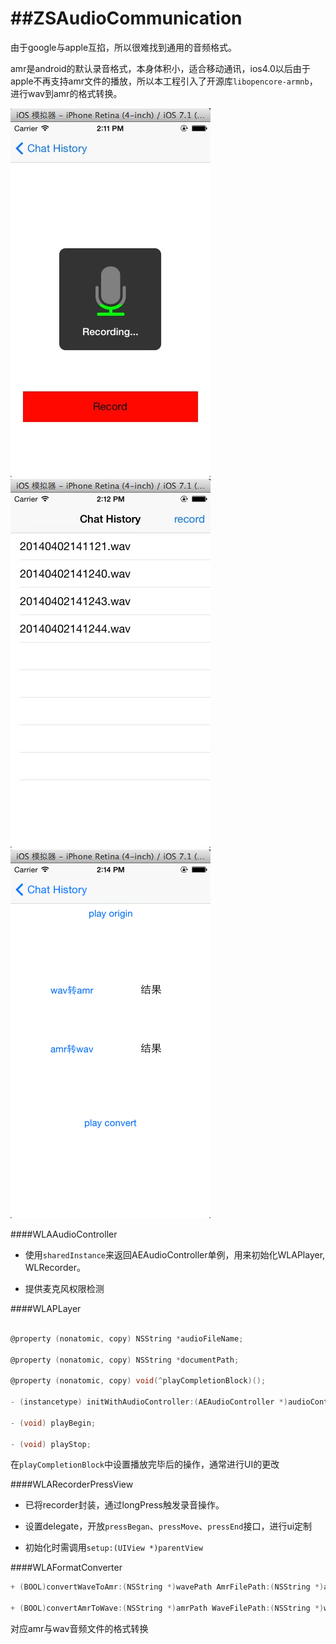 ##ZSAudioCommunication
=======

由于google与apple互掐，所以很难找到通用的音频格式。

amr是android的默认录音格式，本身体积小，适合移动通讯，ios4.0以后由于apple不再支持amr文件的播放，所以本工程引入了开源库`libopencore-armnb`，进行wav到amr的格式转换。



![](https://github.com/Bayonetta/ZSAudioCommunication/blob/master/art/audio1.png?raw=true)
![](https://github.com/Bayonetta/ZSAudioCommunication/blob/master/art/audio2.png?raw=true)
![](https://github.com/Bayonetta/ZSAudioCommunication/blob/master/art/audio3.png?raw=true)

####WLAAudioController

* 使用`sharedInstance`来返回AEAudioController单例，用来初始化WLAPlayer, WLRecorder。

* 提供麦克风权限检测


####WLAPLayer


```objective-c

@property (nonatomic, copy) NSString *audioFileName;

@property (nonatomic, copy) NSString *documentPath;

@property (nonatomic, copy) void(^playCompletionBlock)();

- (instancetype) initWithAudioController:(AEAudioController *)audioController;
   
- (void) playBegin;

- (void) playStop;

```

在`playCompletionBlock`中设置播放完毕后的操作，通常进行UI的更改


####WLARecorderPressView
 
 * 已将recorder封装，通过longPress触发录音操作。
 
 * 设置delegate，开放`pressBegan`、`pressMove`、`pressEnd`接口，进行ui定制
 
 * 初始化时需调用`setup:(UIView *)parentView`
 
 
 
####WLAFormatConverter
 
```objective-c
+ (BOOL)convertWaveToAmr:(NSString *)wavePath AmrFilePath:(NSString *)amrPath;

+ (BOOL)convertAmrToWave:(NSString *)amrPath WaveFilePath:(NSString *)wavePath;
```


对应amr与wav音频文件的格式转换
